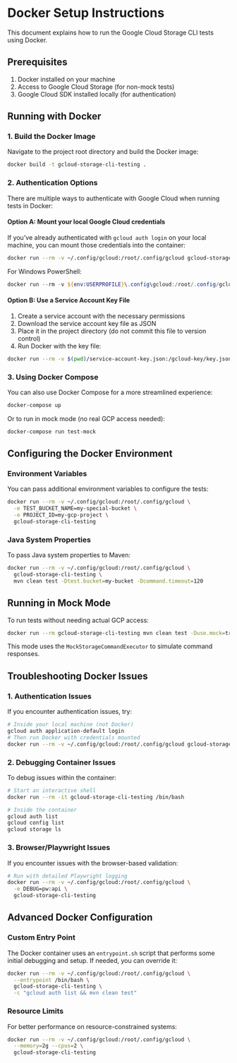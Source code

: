 # Docker Setup Instructions

This document explains how to run the Google Cloud Storage CLI tests using Docker.

## Prerequisites

1. Docker installed on your machine
2. Access to Google Cloud Storage (for non-mock tests)
3. Google Cloud SDK installed locally (for authentication)

## Running with Docker

### 1. Build the Docker Image

Navigate to the project root directory and build the Docker image:

```bash
docker build -t gcloud-storage-cli-testing .
```

### 2. Authentication Options

There are multiple ways to authenticate with Google Cloud when running tests in Docker:

#### Option A: Mount your local Google Cloud credentials

If you've already authenticated with `gcloud auth login` on your local machine, you can mount those credentials into the container:

```bash
docker run --rm -v ~/.config/gcloud:/root/.config/gcloud gcloud-storage-cli-testing
```

For Windows PowerShell:

```powershell
docker run --rm -v ${env:USERPROFILE}\.config\gcloud:/root/.config/gcloud gcloud-storage-cli-testing
```

#### Option B: Use a Service Account Key File

1. Create a service account with the necessary permissions
2. Download the service account key file as JSON
3. Place it in the project directory (do not commit this file to version control)
4. Run Docker with the key file:

```bash
docker run --rm -v $(pwd)/service-account-key.json:/gcloud-key/key.json -e GOOGLE_APPLICATION_CREDENTIALS=/gcloud-key/key.json gcloud-storage-cli-testing
```

### 3. Using Docker Compose

You can also use Docker Compose for a more streamlined experience:

```bash
docker-compose up
```

Or to run in mock mode (no real GCP access needed):

```bash
docker-compose run test-mock
```

## Configuring the Docker Environment

### Environment Variables

You can pass additional environment variables to configure the tests:

```bash
docker run --rm -v ~/.config/gcloud:/root/.config/gcloud \
  -e TEST_BUCKET_NAME=my-special-bucket \
  -e PROJECT_ID=my-gcp-project \
  gcloud-storage-cli-testing
```

### Java System Properties

To pass Java system properties to Maven:

```bash
docker run --rm -v ~/.config/gcloud:/root/.config/gcloud \
  gcloud-storage-cli-testing \
  mvn clean test -Dtest.bucket=my-bucket -Dcommand.timeout=120
```

## Running in Mock Mode

To run tests without needing actual GCP access:

```bash
docker run --rm gcloud-storage-cli-testing mvn clean test -Duse.mock=true
```

This mode uses the `MockStorageCommandExecutor` to simulate command responses.

## Troubleshooting Docker Issues

### 1. Authentication Issues

If you encounter authentication issues, try:

```bash
# Inside your local machine (not Docker)
gcloud auth application-default login
# Then run Docker with credentials mounted
docker run --rm -v ~/.config/gcloud:/root/.config/gcloud gcloud-storage-cli-testing
```

### 2. Debugging Container Issues

To debug issues within the container:

```bash
# Start an interactive shell
docker run --rm -it gcloud-storage-cli-testing /bin/bash

# Inside the container
gcloud auth list
gcloud config list
gcloud storage ls
```

### 3. Browser/Playwright Issues

If you encounter issues with the browser-based validation:

```bash
# Run with detailed Playwright logging
docker run --rm -v ~/.config/gcloud:/root/.config/gcloud \
  -e DEBUG=pw:api \
  gcloud-storage-cli-testing
```

## Advanced Docker Configuration

### Custom Entry Point

The Docker container uses an `entrypoint.sh` script that performs some initial debugging and setup. If needed, you can override it:

```bash
docker run --rm -v ~/.config/gcloud:/root/.config/gcloud \
  --entrypoint /bin/bash \
  gcloud-storage-cli-testing \
  -c "gcloud auth list && mvn clean test"
```

### Resource Limits

For better performance on resource-constrained systems:

```bash
docker run --rm -v ~/.config/gcloud:/root/.config/gcloud \
  --memory=2g --cpus=2 \
  gcloud-storage-cli-testing
```